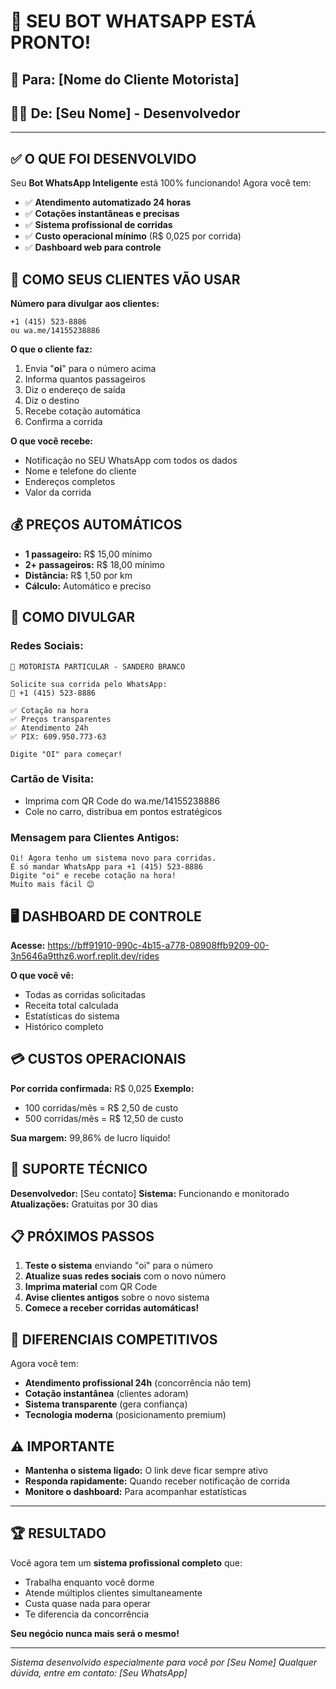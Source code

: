 # 🎉 SEU BOT WHATSAPP ESTÁ PRONTO!

## 🚗 Para: [Nome do Cliente Motorista]
## 👨‍💻 De: [Seu Nome] - Desenvolvedor

---

## ✅ O QUE FOI DESENVOLVIDO

Seu **Bot WhatsApp Inteligente** está 100% funcionando! Agora você tem:

- ✅ **Atendimento automatizado 24 horas**
- ✅ **Cotações instantâneas e precisas** 
- ✅ **Sistema profissional de corridas**
- ✅ **Custo operacional mínimo** (R$ 0,025 por corrida)
- ✅ **Dashboard web para controle**

## 📱 COMO SEUS CLIENTES VÃO USAR

**Número para divulgar aos clientes:**
```
+1 (415) 523-8886
ou wa.me/14155238886
```

**O que o cliente faz:**
1. Envia "**oi**" para o número acima
2. Informa quantos passageiros
3. Diz o endereço de saída  
4. Diz o destino
5. Recebe cotação automática
6. Confirma a corrida

**O que você recebe:**
- Notificação no SEU WhatsApp com todos os dados
- Nome e telefone do cliente
- Endereços completos
- Valor da corrida

## 💰 PREÇOS AUTOMÁTICOS

- **1 passageiro:** R$ 15,00 mínimo
- **2+ passageiros:** R$ 18,00 mínimo  
- **Distância:** R$ 1,50 por km
- **Cálculo:** Automático e preciso

## 🎯 COMO DIVULGAR

### **Redes Sociais:**
```
🚗 MOTORISTA PARTICULAR - SANDERO BRANCO

Solicite sua corrida pelo WhatsApp:
📱 +1 (415) 523-8886

✅ Cotação na hora
✅ Preços transparentes
✅ Atendimento 24h
✅ PIX: 609.950.773-63

Digite "OI" para começar!
```

### **Cartão de Visita:**
- Imprima com QR Code do wa.me/14155238886
- Cole no carro, distribua em pontos estratégicos

### **Mensagem para Clientes Antigos:**
```
Oi! Agora tenho um sistema novo para corridas.
É só mandar WhatsApp para +1 (415) 523-8886
Digite "oi" e recebe cotação na hora! 
Muito mais fácil 😊
```

## 🖥️ DASHBOARD DE CONTROLE

**Acesse:** https://bff91910-990c-4b15-a778-08908ffb9209-00-3n5646a9tthz6.worf.replit.dev/rides

**O que você vê:**
- Todas as corridas solicitadas
- Receita total calculada
- Estatísticas do sistema
- Histórico completo

## 💳 CUSTOS OPERACIONAIS

**Por corrida confirmada:** R$ 0,025
**Exemplo:**
- 100 corridas/mês = R$ 2,50 de custo
- 500 corridas/mês = R$ 12,50 de custo

**Sua margem:** 99,86% de lucro líquido!

## 🔧 SUPORTE TÉCNICO

**Desenvolvedor:** [Seu contato]
**Sistema:** Funcionando e monitorado
**Atualizações:** Gratuitas por 30 dias

## 📋 PRÓXIMOS PASSOS

1. **Teste o sistema** enviando "oi" para o número
2. **Atualize suas redes sociais** com o novo número
3. **Imprima material** com QR Code
4. **Avise clientes antigos** sobre o novo sistema
5. **Comece a receber corridas automáticas!**

## 🎯 DIFERENCIAIS COMPETITIVOS

Agora você tem:
- **Atendimento profissional 24h** (concorrência não tem)
- **Cotação instantânea** (clientes adoram)
- **Sistema transparente** (gera confiança)
- **Tecnologia moderna** (posicionamento premium)

## ⚠️ IMPORTANTE

- **Mantenha o sistema ligado:** O link deve ficar sempre ativo
- **Responda rapidamente:** Quando receber notificação de corrida
- **Monitore o dashboard:** Para acompanhar estatísticas

---

## 🏆 RESULTADO

Você agora tem um **sistema profissional completo** que:
- Trabalha enquanto você dorme
- Atende múltiplos clientes simultaneamente
- Custa quase nada para operar
- Te diferencia da concorrência

**Seu negócio nunca mais será o mesmo!**

---

*Sistema desenvolvido especialmente para você por [Seu Nome]*
*Qualquer dúvida, entre em contato: [Seu WhatsApp]*